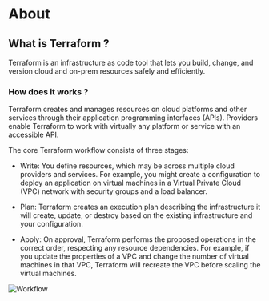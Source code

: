 # About

## What is Terraform ?

Terraform is an infrastructure as code tool that lets you build, change, and version cloud and on-prem resources safely and efficiently.

### How does it works ?

Terraform creates and manages resources on cloud platforms and other services through their application programming interfaces (APIs). Providers enable Terraform to work with virtually any platform or service with an accessible API.

The core Terraform workflow consists of three stages:

- Write: You define resources, which may be across multiple cloud providers and services. For example, you might create a configuration to deploy an application on virtual machines in a Virtual Private Cloud (VPC) network with security groups and a load balancer.

- Plan: Terraform creates an execution plan describing the infrastructure it will create, update, or destroy based on the existing infrastructure and your configuration.

- Apply: On approval, Terraform performs the proposed operations in the correct order, respecting any resource dependencies. For example, if you update the properties of a VPC and change the number of virtual machines in that VPC, Terraform will recreate the VPC before scaling the virtual machines.

![Workflow](resources/terraform-processe.png)
